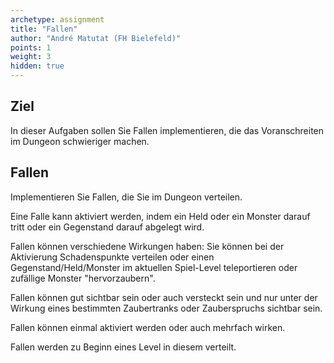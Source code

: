 ```yaml
---
archetype: assignment
title: "Fallen"
author: "André Matutat (FH Bielefeld)"
points: 1
weight: 3
hidden: true
---
```


## Ziel

In dieser Aufgaben sollen Sie Fallen implementieren, die das Voranschreiten im Dungeon schwieriger machen.

## Fallen

Implementieren Sie Fallen, die Sie im Dungeon verteilen.

Eine Falle kann aktiviert werden, indem ein Held oder ein Monster darauf tritt oder ein
Gegenstand darauf abgelegt wird.

Fallen können verschiedene Wirkungen haben: Sie können bei der Aktivierung Schadenspunkte verteilen oder einen
Gegenstand/Held/Monster im aktuellen Spiel-Level teleportieren oder
zufällige Monster "hervorzaubern".

Fallen können gut sichtbar sein oder auch versteckt sein und nur unter der Wirkung eines bestimmten Zaubertranks
oder Zauberspruchs sichtbar sein.

Fallen können einmal aktiviert werden oder auch mehrfach wirken.

Fallen werden zu Beginn eines Level in diesem verteilt.
